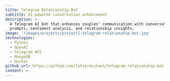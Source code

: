 ```yaml
---
title: Telegram Relationship Bot
subtitle: AI-powered conversation enhancement
description: >-
  A Telegram AI bot that enhances couples' communication with conversation
  prompts, sentiment analysis, and relationship insights.
image: '/images/projects/project1-telegram-relationship-bot.jpg'
technologies:
  - Python
  - OpenAI
  - Telegram API
  - MongoDB
  - Docker
github_url: https://github.com/lohiermichael/telegram-relationship-bot
content: >-
---
```

